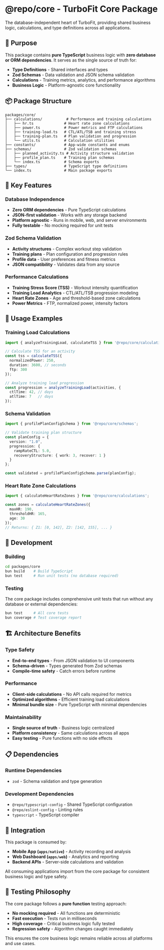 # @repo/core - TurboFit Core Package

The database-independent heart of TurboFit, providing shared business logic, calculations, and type definitions across all applications.

## 🎯 Purpose

This package contains **pure TypeScript** business logic with **zero database or ORM dependencies**. It serves as the single source of truth for:

- **Type Definitions** - Shared interfaces and types
- **Zod Schemas** - Data validation and JSON schema validation  
- **Calculations** - Training metrics, analytics, and performance algorithms
- **Business Logic** - Platform-agnostic core functionality

## 📦 Package Structure

```
packages/core/
├── calculations/           # Performance and training calculations
│   ├── hr.ts              # Heart rate zone calculations
│   ├── power.ts           # Power metrics and FTP calculations  
│   ├── training-load.ts   # CTL/ATL/TSB and training stress
│   ├── training-plan.ts   # Plan validation and progression
│   └── utils.ts           # Calculation utilities
├── constants/             # App-wide constants and enums
├── schemas/               # Zod validation schemas
│   ├── planned_activity.ts # Activity structure validation
│   ├── profile_plan.ts    # Training plan schemas
│   └── index.ts           # Schema exports
├── types/                 # TypeScript type definitions
└── index.ts               # Main package exports
```

## 🚀 Key Features

### Database Independence
- **Zero ORM dependencies** - Pure TypeScript calculations
- **JSON-first validation** - Works with any storage backend
- **Platform agnostic** - Runs in mobile, web, and server environments
- **Fully testable** - No mocking required for unit tests

### Zod Schema Validation
- **Activity structures** - Complex workout step validation
- **Training plans** - Plan configuration and progression rules
- **Profile data** - User preferences and fitness metrics
- **JSON compatibility** - Validates data from any source

### Performance Calculations
- **Training Stress Score (TSS)** - Workout intensity quantification
- **Training Load Analytics** - CTL/ATL/TSB progression modeling
- **Heart Rate Zones** - Age and threshold-based zone calculations
- **Power Metrics** - FTP, normalized power, intensity factors

## 📖 Usage Examples

### Training Load Calculations

```typescript
import { analyzeTrainingLoad, calculateTSS } from '@repo/core/calculations';

// Calculate TSS for an activity
const tss = calculateTSS({
  normalizedPower: 250,
  duration: 3600, // seconds
  ftp: 300
});

// Analyze training load progression
const progression = analyzeTrainingLoad(activities, {
  ctlTime: 42, // days
  atlTime: 7   // days
});
```

### Schema Validation

```typescript
import { profilePlanConfigSchema } from '@repo/core/schemas';

// Validate training plan structure
const planConfig = {
  version: "1.0",
  progression: {
    rampRateCTL: 5.0,
    recoveryStructure: { work: 3, recover: 1 }
  }
};

const validated = profilePlanConfigSchema.parse(planConfig);
```

### Heart Rate Zone Calculations

```typescript
import { calculateHeartRateZones } from '@repo/core/calculations';

const zones = calculateHeartRateZones({
  maxHR: 190,
  thresholdHR: 165,
  age: 30
});
// Returns: { Z1: [0, 142], Z2: [142, 155], ... }
```

## 🔧 Development

### Building
```bash
cd packages/core
bun build    # Build TypeScript
bun test     # Run unit tests (no database required)
```

### Testing
The core package includes comprehensive unit tests that run without any database or external dependencies:

```bash
bun test     # All core tests
bun coverage # Test coverage report
```

## 🏗️ Architecture Benefits

### Type Safety
- **End-to-end types** - From JSON validation to UI components
- **Schema-driven** - Types generated from Zod schemas
- **Compile-time safety** - Catch errors before runtime

### Performance
- **Client-side calculations** - No API calls required for metrics
- **Optimized algorithms** - Efficient training load calculations  
- **Minimal bundle size** - Pure TypeScript with minimal dependencies

### Maintainability
- **Single source of truth** - Business logic centralized
- **Platform consistency** - Same calculations across all apps
- **Easy testing** - Pure functions with no side effects

## 📋 Dependencies

### Runtime Dependencies
- `zod` - Schema validation and type generation

### Development Dependencies  
- `@repo/typescript-config` - Shared TypeScript configuration
- `@repo/eslint-config` - Linting rules
- `typescript` - TypeScript compiler

## 🔄 Integration

This package is consumed by:

- **Mobile App (`apps/native`)** - Activity recording and analysis
- **Web Dashboard (`apps/web`)** - Analytics and reporting
- **Backend APIs** - Server-side calculations and validation

All consuming applications import from the core package for consistent business logic and type safety.

## 🧪 Testing Philosophy

The core package follows a **pure function** testing approach:

- **No mocking required** - All functions are deterministic
- **Fast execution** - Tests run in milliseconds
- **High coverage** - Critical business logic fully tested
- **Regression safety** - Algorithm changes caught immediately

This ensures the core business logic remains reliable across all platforms and use cases.